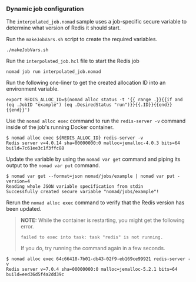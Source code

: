 ### Dynamic job configuration

The `interpolated_job.nomad` sample uses a job-specific secure variable to determine what version of Redis it should start.

Run the `makeJobVars.sh` script to create the required variables.

```shell
./makeJobVars.sh
```

Run the `interpolated_job.hcl` file to start the Redis job

```shell
nomad job run interpolated_job.nomad
```

Run the following one-liner to get the created allocation ID into an environment
variable.

```shell
export REDIS_ALLOC_ID=$(nomad alloc status -t '{{ range .}}{{if and (eq .JobID "example") (eq .DesiredStatus "run")}}{{.ID}}{{end}}{{end}}')
```

Use the `nomad alloc exec` command to run the `redis-server -v` command inside
of the job's running Docker container.

```shell
$ nomad alloc exec ${REDIS_ALLOC_ID} redis-server -v
Redis server v=4.0.14 sha=00000000:0 malloc=jemalloc-4.0.3 bits=64 build=7c61ee3c1f3ffc88
```

Update the variable by using the `nomad var get` command and piping its output to
the `nomad var put` command.

```shell
$ nomad var get --format=json nomad/jobs/example | nomad var put - version=4
Reading whole JSON variable specification from stdin
Successfully created secure variable "nomad/jobs/example"!
```

Rerun the `nomad alloc exec` command to verify that the Redis version has been
updated.

> **NOTE:** While the container is restarting, you might get the following error.
>
> ```text
> failed to exec into task: task "redis" is not running.
> ```
>
> If you do, try running the command again in a few seconds.

```shell
$ nomad alloc exec 64c66418-7b01-db43-02f9-eb169ce99921 redis-server -v
Redis server v=7.0.4 sha=00000000:0 malloc=jemalloc-5.2.1 bits=64 build=eed36d5f4a2dd39c
```
